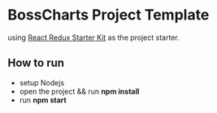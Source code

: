 # BossCharts Project Template

using [React Redux Starter Kit](https://github.com/davezuko/react-redux-starter-kit) as the project starter.

## How to run

- setup Nodejs
- open the project && run **npm install**
- run **npm start**
